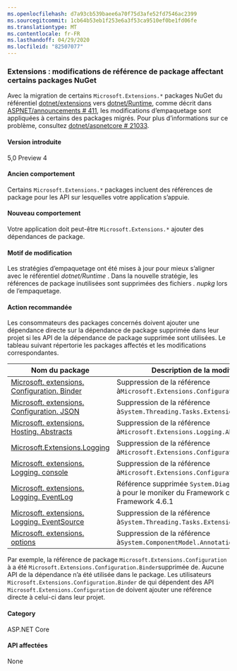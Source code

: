 ```yaml
---
ms.openlocfilehash: d7a93cb539baee6a70f75d3afe52fd7546ac2399
ms.sourcegitcommit: 1cb64b53eb1f253e6a3f53ca9510ef0be1fd06fe
ms.translationtype: MT
ms.contentlocale: fr-FR
ms.lasthandoff: 04/29/2020
ms.locfileid: "82507077"
---
```

### <a name="extensions-package-reference-changes-affecting-some-nuget-packages"></a>Extensions : modifications de référence de package affectant certains packages NuGet

Avec la migration de certains `Microsoft.Extensions.*` packages NuGet du référentiel [dotnet/extensions](https://github.com/dotnet/extensions) vers [dotnet/Runtime](https://github.com/dotnet/runtime), comme décrit dans [ASPNET/announcements # 411](https://github.com/aspnet/Announcements/issues/411), les modifications d’empaquetage sont appliquées à certains des packages migrés. Pour plus d’informations sur ce problème, consultez [dotnet/aspnetcore # 21033](https://github.com/dotnet/aspnetcore/issues/21033).

#### <a name="version-introduced"></a>Version introduite

5,0 Preview 4

#### <a name="old-behavior"></a>Ancien comportement

Certains `Microsoft.Extensions.*` packages incluent des références de package pour les API sur lesquelles votre application s’appuie.

#### <a name="new-behavior"></a>Nouveau comportement

Votre application doit peut-être `Microsoft.Extensions.*` ajouter des dépendances de package.

#### <a name="reason-for-change"></a>Motif de modification

Les stratégies d’empaquetage ont été mises à jour pour mieux s’aligner avec le référentiel *dotnet/Runtime* . Dans la nouvelle stratégie, les références de package inutilisées sont supprimées des fichiers *. nupkg* lors de l’empaquetage.

#### <a name="recommended-action"></a>Action recommandée

Les consommateurs des packages concernés doivent ajouter une dépendance directe sur la dépendance de package supprimée dans leur projet si les API de la dépendance de package supprimée sont utilisées. Le tableau suivant répertorie les packages affectés et les modifications correspondantes.

|Nom du package|Description de la modification|
|------------|------------------|
|[Microsoft. extensions. Configuration. Binder](https://nuget.org/packages/Microsoft.Extensions.Configuration.Binder)|Suppression de la référence à`Microsoft.Extensions.Configuration`|
|[Microsoft. extensions. Configuration. JSON](https://nuget.org/packages/Microsoft.Extensions.Configuration.Json)    |Suppression de la référence à`System.Threading.Tasks.Extensions`|
|[Microsoft. extensions. Hosting. Abstracts](https://nuget.org/packages/Microsoft.Extensions.Hosting.Abstractions)|Suppression de la référence à`Microsoft.Extensions.Logging.Abstractions`|
|[Microsoft.Extensions.Logging](https://nuget.org/packages/Microsoft.Extensions.Logging)                          |Suppression de la référence à`Microsoft.Extensions.Configuration.Binder`|
|[Microsoft. extensions. Logging. console](https://nuget.org/packages/Microsoft.Extensions.Logging.Console)          |Suppression de la référence à`Microsoft.Extensions.Configuration.Abstractions`|
|[Microsoft. extensions. Logging. EventLog](https://nuget.org/packages/Microsoft.Extensions.Logging.EventLog)        |Référence supprimée `System.Diagnostics.EventLog` à pour le moniker du Framework cible .NET Framework 4.6.1|
|[Microsoft. extensions. Logging. EventSource](https://nuget.org/packages/Microsoft.Extensions.Logging.EventSource)  |Suppression de la référence à`System.Threading.Tasks.Extensions`|
|[Microsoft. extensions. options](https://nuget.org/packages/Microsoft.Extensions.Options)                          |Suppression de la référence à`System.ComponentModel.Annotations`|

Par exemple, la référence de package `Microsoft.Extensions.Configuration` à a été `Microsoft.Extensions.Configuration.Binder`supprimée de. Aucune API de la dépendance n’a été utilisée dans le package. Les utilisateurs `Microsoft.Extensions.Configuration.Binder` de qui dépendent des API `Microsoft.Extensions.Configuration` de doivent ajouter une référence directe à celui-ci dans leur projet.

#### <a name="category"></a>Category

ASP.NET Core

#### <a name="affected-apis"></a>API affectées

None

<!--

#### Affected APIs

Not detectable via API analysis

-->
